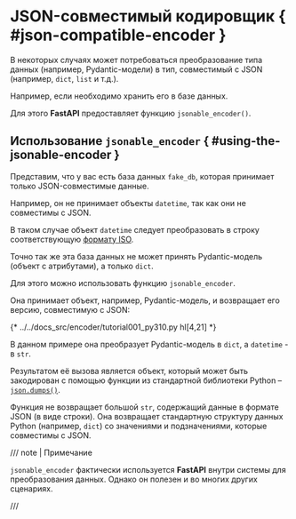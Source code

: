 # JSON-совместимый кодировщик { #json-compatible-encoder }

В некоторых случаях может потребоваться преобразование типа данных (например, Pydantic-модели) в тип, совместимый с JSON (например, `dict`, `list` и т.д.).

Например, если необходимо хранить его в базе данных.

Для этого **FastAPI** предоставляет функцию `jsonable_encoder()`.

## Использование `jsonable_encoder` { #using-the-jsonable-encoder }

Представим, что у вас есть база данных `fake_db`, которая принимает только JSON-совместимые данные.

Например, он не принимает объекты `datetime`, так как они не совместимы с JSON.

В таком случае объект `datetime` следует преобразовать в строку соответствующую <a href="https://en.wikipedia.org/wiki/ISO_8601" class="external-link" target="_blank">формату ISO</a>.

Точно так же эта база данных не может принять Pydantic-модель (объект с атрибутами), а только `dict`.

Для этого можно использовать функцию `jsonable_encoder`.

Она принимает объект, например, Pydantic-модель, и возвращает его версию, совместимую с JSON:

{* ../../docs_src/encoder/tutorial001_py310.py hl[4,21] *}

В данном примере она преобразует Pydantic-модель в `dict`, а `datetime` - в `str`.

Результатом её вызова является объект, который может быть закодирован с помощью функции из стандартной библиотеки Python – <a href="https://docs.python.org/3/library/json.html#json.dumps" class="external-link" target="_blank">`json.dumps()`</a>.

Функция не возвращает большой `str`, содержащий данные в формате JSON (в виде строки). Она возвращает стандартную структуру данных Python (например, `dict`) со значениями и подзначениями, которые совместимы с JSON.

/// note | Примечание

`jsonable_encoder` фактически используется **FastAPI** внутри системы для преобразования данных. Однако он полезен и во многих других сценариях.

///

